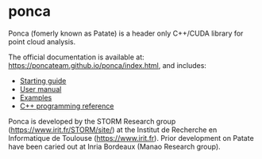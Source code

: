 # ponca
Ponca (fomerly known as Patate) is a header only C++/CUDA library for point cloud analysis.

The official documentation is available at: https://poncateam.github.io/ponca/index.html, and includes:
 - [Starting guide](https://poncateam.github.io/ponca/ponca_getting_started_page.html)
 - [User manual](https://poncateam.github.io/ponca/user_manual_page.html)
 - [Examples](https://poncateam.github.io/ponca/example_page.html)
 - [C++ programming reference](https://poncateam.github.io/ponca/annotated.html)


Ponca is developed by the STORM Research group (https://www.irit.fr/STORM/site/) at the Institut de Recherche en Informatique de Toulouse (https://www.irit.fr).
Prior development on Patate have been caried out at Inria Bordeaux (Manao Research group).


